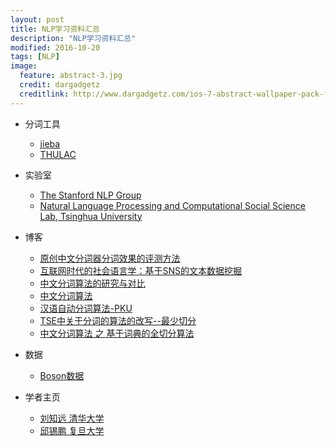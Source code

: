 ```yaml
---
layout: post
title: NLP学习资料汇总
description: "NLP学习资料汇总"
modified: 2016-10-20
tags: [NLP]
image:
  feature: abstract-3.jpg
  credit: dargadgetz
  creditlink: http://www.dargadgetz.com/ios-7-abstract-wallpaper-pack-for-iphone-5-and-ipod-touch-retina/
---
```


- 分词工具
  - [jieba][1]
  - [THULAC][2]

- 实验室
  - [The Stanford NLP Group][3]
  - [Natural Language Processing and Computational Social Science Lab, Tsinghua University][4]

- 博客
  - [原创中文分词器分词效果的评测方法][5]
  - [互联网时代的社会语言学：基于SNS的文本数据挖掘][6]
  - [中文分词算法的研究与对比][8]
  - [中文分词算法][9]
  - [汉语自动分词算法-PKU][10]
  - [TSE中关于分词的算法的改写--最少切分][11]
  - [中文分词算法 之 基于词典的全切分算法][12]
  
- 数据
  - [Boson数据][7]

- 学者主页
  - [刘知远 清华大学][13]
  - [邱锡鹏 复旦大学][14]
  
[1]:https://github.com/fxsjy/jieba
[2]:http://thulac.thunlp.org/#%E5%9C%A8%E7%BA%BF%E6%BC%94%E7%A4%BA
[3]:http://nlp.stanford.edu/
[4]:http://nlp.csai.tsinghua.edu.cn/site2/index.php/zh
[5]:http://www.codelast.com/%E5%8E%9F%E5%88%9B%E4%B8%AD%E6%96%87%E5%88%86%E8%AF%8D%E5%99%A8%E5%88%86%E8%AF%8D%E6%95%88%E6%9E%9C%E7%9A%84%E8%AF%84%E6%B5%8B%E6%96%B9%E6%B3%95/
[6]:http://www.matrix67.com/blog/archives/5044
[7]:http://bosonnlp.com/dev/resource
[8]:http://tangxman.github.io/2014/06/12/the-comparison-of-chinese-segmentation-algorithm/
[9]:https://zhuanlan.zhihu.com/p/21440794
[10]:http://ccl.pku.edu.cn/doubtfire/NLP/Lexical_Analysis/Word_Segmentation_Tagging/Chinese_Word_Seg_Tag/seg_tag_BSWEN.htm
[11]:http://www.cnblogs.com/kakamilan/archive/2012/08/04/2623444.html
[12]:http://yangshangchuan.iteye.com/blog/2209761
[13]:http://nlp.csai.tsinghua.edu.cn/~lzy/index_cn.html
[14]:http://nlp.fudan.edu.cn/xpqiu/pubs.html
